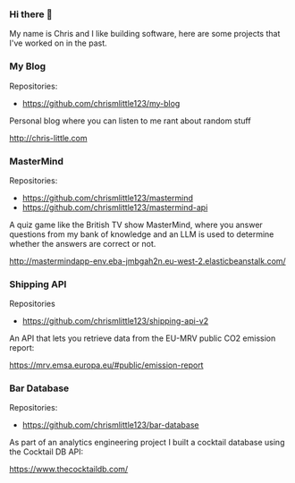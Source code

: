 ### Hi there 👋

My name is Chris and I like building software, here are some projects that I've worked on in the past.

### My Blog

Repositories:
- https://github.com/chrismlittle123/my-blog

Personal blog where you can listen to me rant about random stuff

http://chris-little.com

### MasterMind

Repositories:
- https://github.com/chrismlittle123/mastermind
- https://github.com/chrismlittle123/mastermind-api

A quiz game like the British TV show MasterMind, where you answer questions from my bank of knowledge and an LLM is used to determine whether the answers are correct or not.

http://mastermindapp-env.eba-jmbgah2n.eu-west-2.elasticbeanstalk.com/

### Shipping API

Repositories
- https://github.com/chrismlittle123/shipping-api-v2

An API that lets you retrieve data from the EU-MRV public CO2 emission report:

https://mrv.emsa.europa.eu/#public/emission-report


### Bar Database

Repositories:
- https://github.com/chrismlittle123/bar-database

As part of an analytics engineering project I built a cocktail database using the Cocktail DB API:

https://www.thecocktaildb.com/

